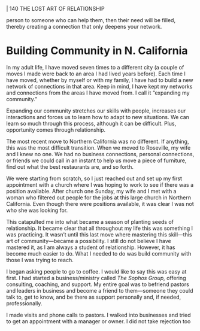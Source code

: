 | 140 THE LOST ART OF RELATIONSHIP

person to someone who can help them, then their need will be filled, thereby
creating a connection that only deepens your network.

# Building Community in N. California

In my adult life, I have moved seven times to a different city (a couple
of moves I made were back to an area I had lived years before). Each time I
have moved, whether by myself or with my family, I have had to build a new
network of connections in that area. Keep in mind, I have kept my networks
and connections from the areas I have moved from. I call it “expanding my
community.”

Expanding our community stretches our skills with people, increases our
interactions and forces us to learn how to adapt to new situations. We can learn
so much through this process, although it can be difficult. Plus, opportunity
comes through relationship.

The most recent move to Northern California was no different. If anything,
this was the most difficult transition. When we moved to Roseville, my wife and
I knew no one. We had no business connections, personal connections, or friends
we could call in an instant to help us move a piece of furniture, find out what the
best restaurants are, and so forth.

We were starting from scratch, so I just reached out and set up my first
appointment with a church where I was hoping to work to see if there was a
position available. After church one Sunday, my wife and I met with a woman
who filtered out people for the jobs at this large church in Northern California.
Even though there were positions available, it was clear I was not who she was
looking for.

This catapulted me into what became a season of planting seeds of
relationship. It became clear that all throughout my life this was something I
was practicing. It wasn’t until this last move where mastering this skill—this art
of community—became a possibility. I still do not believe I have mastered it, as
I am always a student of relationship. However, it has become much easier to
do. What I needed to do was build community with those I was trying to reach.

I began asking people to go to coffee. I would like to say this was easy
at first. I had started a business/ministry called _The Sophos Group,_ offering
consulting, coaching, and support. My entire goal was to befriend pastors and
leaders in business and become a friend to them—someone they could talk to,
get to know, and be there as support personally and, if needed, professionally.

I made visits and phone calls to pastors. I walked into businesses and tried
to get an appointment with a manager or owner. I did not take rejection too

